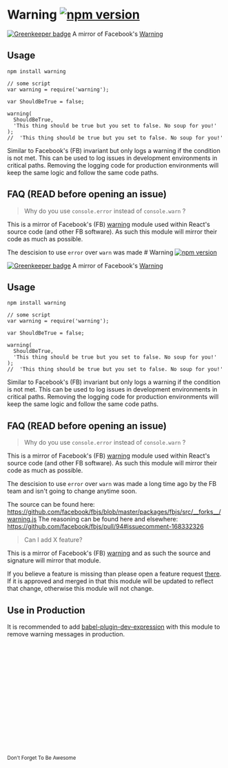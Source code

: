 # Warning [![npm version](https://badge.fury.io/js/warning.svg)](https://badge.fury.io/js/warning)

[![Greenkeeper badge](https://badges.greenkeeper.io/BerkeleyTrue/warning.svg)](https://greenkeeper.io/)
A mirror of Facebook's [Warning](https://github.com/facebook/fbjs/blob/master/packages/fbjs/src/__forks__/warning.js)


## Usage
```
npm install warning
```

```
// some script
var warning = require('warning');

var ShouldBeTrue = false;

warning(
  ShouldBeTrue,
  'This thing should be true but you set to false. No soup for you!'
);
//  'This thing should be true but you set to false. No soup for you!'
```

Similar to Facebook's (FB) invariant but only logs a warning if the condition is not met.
This can be used to log issues in development environments in critical
paths. Removing the logging code for production environments will keep the
same logic and follow the same code paths.

## FAQ (READ before opening an issue)

> Why do you use `console.error` instead of `console.warn` ?

This is a mirror of Facebook's (FB) [warning](https://github.com/facebook/fbjs/blob/master/packages/fbjs/src/__forks__/warning.js) module used within React's source code (and other FB software).
As such this module will mirror their code as much as possible. 

The descision to use `error` over `warn` was made # Warning [![npm version](https://badge.fury.io/js/warning.svg)](https://badge.fury.io/js/warning)

[![Greenkeeper badge](https://badges.greenkeeper.io/BerkeleyTrue/warning.svg)](https://greenkeeper.io/)
A mirror of Facebook's [Warning](https://github.com/facebook/fbjs/blob/master/packages/fbjs/src/__forks__/warning.js)


## Usage
```
npm install warning
```

```
// some script
var warning = require('warning');

var ShouldBeTrue = false;

warning(
  ShouldBeTrue,
  'This thing should be true but you set to false. No soup for you!'
);
//  'This thing should be true but you set to false. No soup for you!'
```

Similar to Facebook's (FB) invariant but only logs a warning if the condition is not met.
This can be used to log issues in development environments in critical
paths. Removing the logging code for production environments will keep the
same logic and follow the same code paths.

## FAQ (READ before opening an issue)

> Why do you use `console.error` instead of `console.warn` ?

This is a mirror of Facebook's (FB) [warning](https://github.com/facebook/fbjs/blob/master/packages/fbjs/src/__forks__/warning.js) module used within React's source code (and other FB software).
As such this module will mirror their code as much as possible. 

The descision to use `error` over `warn` was made a long time ago by the FB team and isn't going to change anytime soon.

The source can be found here: https://github.com/facebook/fbjs/blob/master/packages/fbjs/src/__forks__/warning.js
The reasoning can be found here and elsewhere: https://github.com/facebook/fbjs/pull/94#issuecomment-168332326

> Can I add X feature?

This is a mirror of Facebook's (FB) [warning](https://github.com/facebook/fbjs/blob/master/packages/fbjs/src/__forks__/warning.js) and as such the source and signature will mirror that module.

If you believe a feature is missing than please open a feature request [there](https://github.com/facebook/fbjs).
If it is approved and merged in that this module will be updated to reflect that change, otherwise this module will not change.

## Use in Production

It is recommended to add [babel-plugin-dev-expression](https://github.com/4Catalyzer/babel-plugin-dev-expression) with this module to remove warning messages in production.
<br>
<br>
<br>
<br>
<br>
<br>
<br>
<br>
<br>
<br>
<br>
<br>
<br>
<br>
<br>
<br>
<br>
<small>Don't Forget To Be Awesome</small>
